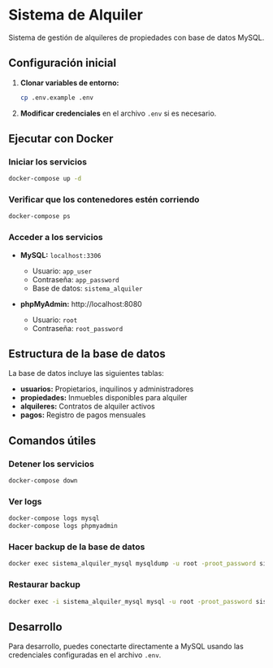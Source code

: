 # Sistema de Alquiler

Sistema de gestión de alquileres de propiedades con base de datos MySQL.

## Configuración inicial

1. **Clonar variables de entorno:**
   ```bash
   cp .env.example .env
   ```

2. **Modificar credenciales** en el archivo `.env` si es necesario.

## Ejecutar con Docker

### Iniciar los servicios
```bash
docker-compose up -d
```

### Verificar que los contenedores estén corriendo
```bash
docker-compose ps
```

### Acceder a los servicios

- **MySQL:** `localhost:3306`
  - Usuario: `app_user`
  - Contraseña: `app_password`
  - Base de datos: `sistema_alquiler`

- **phpMyAdmin:** http://localhost:8080
  - Usuario: `root`
  - Contraseña: `root_password`

## Estructura de la base de datos

La base de datos incluye las siguientes tablas:

- **usuarios:** Propietarios, inquilinos y administradores
- **propiedades:** Inmuebles disponibles para alquiler
- **alquileres:** Contratos de alquiler activos
- **pagos:** Registro de pagos mensuales

## Comandos útiles

### Detener los servicios
```bash
docker-compose down
```

### Ver logs
```bash
docker-compose logs mysql
docker-compose logs phpmyadmin
```

### Hacer backup de la base de datos
```bash
docker exec sistema_alquiler_mysql mysqldump -u root -proot_password sistema_alquiler > backup.sql
```

### Restaurar backup
```bash
docker exec -i sistema_alquiler_mysql mysql -u root -proot_password sistema_alquiler < backup.sql
```

## Desarrollo

Para desarrollo, puedes conectarte directamente a MySQL usando las credenciales configuradas en el archivo `.env`.
